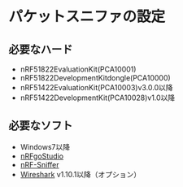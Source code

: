 # パケットスニファの設定

## 必要なハード

* nRF51822EvaluationKit(PCA10001)
* nRF51822DevelopmentKitdongle(PCA10000)
* nRF51422EvaluationKit(PCA10003)v3.0.0以降
* nRF51422DevelopmentKit(PCA10028)v1.0以降


## 必要なソフト

* Windows7以降
* [nRFgoStudio](https://www.nordicsemi.com/eng/Products/Bluetooth-Smart-Bluetooth-low-energy/nRF51822)
* [nRF-Sniffer](https://www.nordicsemi.com/eng/Products/Bluetooth-Smart-Bluetooth-low-energy/nRF51822)
* [Wireshark](https://www.wireshark.org/download.html) v1.10.1以降（オプション）


